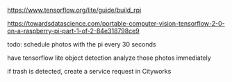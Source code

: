 https://www.tensorflow.org/lite/guide/build_rpi

https://towardsdatascience.com/portable-computer-vision-tensorflow-2-0-on-a-raspberry-pi-part-1-of-2-84e318798ce9

todo:
schedule photos with the pi every 30 seconds

have tensorflow lite object detection analyze those photos immediately

if trash is detected, create a service request in Cityworks
